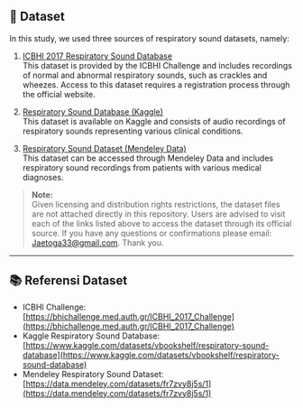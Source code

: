 ## 📂 Dataset

In this study, we used three sources of respiratory sound datasets, namely:

1. [ICBHI 2017 Respiratory Sound Database](https://bhichallenge.med.auth.gr/ICBHI_2017_Challenge)  
  This dataset is provided by the ICBHI Challenge and includes recordings of normal and abnormal respiratory sounds, such as crackles and wheezes. Access to this dataset requires a registration process through the official website. 

2. [Respiratory Sound Database (Kaggle)](https://www.kaggle.com/datasets/vbookshelf/respiratory-sound-database)  
   This dataset is available on Kaggle and consists of audio recordings of respiratory sounds representing various clinical conditions. 

3. [Respiratory Sound Dataset (Mendeley Data)](https://data.mendeley.com/datasets/fr7zvy8j5s/1)  
   This dataset can be accessed through Mendeley Data and includes respiratory sound recordings from patients with various medical diagnoses.

> **Note:**  
> Given licensing and distribution rights restrictions, the dataset files are not attached directly in this repository. 
> Users are advised to visit each of the links listed above to access the dataset through its official source.
> If you have any questions or confirmations please email: Jaetoga33@gmail.com. Thank you.

---

## 📚 Referensi Dataset

- ICBHI Challenge: [https://bhichallenge.med.auth.gr/ICBHI_2017_Challenge](https://bhichallenge.med.auth.gr/ICBHI_2017_Challenge)
- Kaggle Respiratory Sound Database: [https://www.kaggle.com/datasets/vbookshelf/respiratory-sound-database](https://www.kaggle.com/datasets/vbookshelf/respiratory-sound-database)
- Mendeley Respiratory Sound Dataset: [https://data.mendeley.com/datasets/fr7zvy8j5s/1](https://data.mendeley.com/datasets/fr7zvy8j5s/1)
